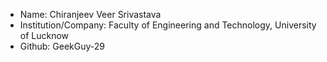 - Name: Chiranjeev Veer Srivastava 
- Institution/Company: Faculty of Engineering and Technology, University of Lucknow
- Github: GeekGuy-29
